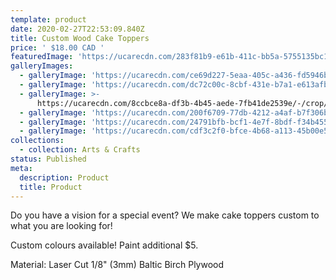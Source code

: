```yaml
---
template: product
date: 2020-02-27T22:53:09.840Z
title: Custom Wood Cake Toppers
price: ' $18.00 CAD '
featuredImage: 'https://ucarecdn.com/283f81b9-e61b-411c-bb5a-5755135bc117/'
galleryImages:
  - galleryImage: 'https://ucarecdn.com/ce69d227-5eaa-405c-a436-fd5946b52587/'
  - galleryImage: 'https://ucarecdn.com/dc72c00c-8cbf-431e-b7a1-e613afb51d79/'
  - galleryImage: >-
      https://ucarecdn.com/8ccbce8a-df3b-4b45-aede-7fb41de2539e/-/crop/1592x1147/0,53/-/preview/-/rotate/270/
  - galleryImage: 'https://ucarecdn.com/200f6709-77db-4212-a4af-b7f306b862be/'
  - galleryImage: 'https://ucarecdn.com/24791bfb-bcf1-4e7f-8bdf-f34b4554b613/'
  - galleryImage: 'https://ucarecdn.com/cdf3c2f0-bfce-4b68-a113-45b00e581009/'
collections:
  - collection: Arts & Crafts
status: Published
meta:
  description: Product
  title: Product
---
```

Do you have a vision for a special event? We make cake toppers custom to what you are looking for!

Custom colours available! Paint additional $5.

Material: Laser Cut 1/8" (3mm) Baltic Birch Plywood
